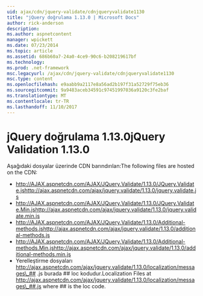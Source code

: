 ```yaml
---
uid: ajax/cdn/jquery-validate/cdnjqueryvalidate1130
title: "jQuery doğrulama 1.13.0 | Microsoft Docs"
author: rick-anderson
description: 
ms.author: aspnetcontent
manager: wpickett
ms.date: 07/23/2014
ms.topic: article
ms.assetid: 686b60a7-24a0-4ce9-90c6-b208219617bf
ms.technology: 
ms.prod: .net-framework
msc.legacyurl: /ajax/cdn/jquery-validate/cdnjqueryvalidate1130
msc.type: content
ms.openlocfilehash: e9aabb9a2117e8a56ad2b197f31a52729f75eb36
ms.sourcegitcommit: 9a9483aceb34591c97451997036a9120c3fe2baf
ms.translationtype: MT
ms.contentlocale: tr-TR
ms.lasthandoff: 11/10/2017
---
```

<a name="jquery-validation-1130"></a><span data-ttu-id="7b71a-102">jQuery doğrulama 1.13.0</span><span class="sxs-lookup"><span data-stu-id="7b71a-102">jQuery Validation 1.13.0</span></span>
====================
<span data-ttu-id="7b71a-103">Aşağıdaki dosyalar üzerinde CDN barındırılan:</span><span class="sxs-lookup"><span data-stu-id="7b71a-103">The following files are hosted on the CDN:</span></span>

- <span data-ttu-id="7b71a-104">http://AJAX.aspnetcdn.com/AJAX/JQuery.Validate/1.13.0/JQuery.Validate.js</span><span class="sxs-lookup"><span data-stu-id="7b71a-104">http://ajax.aspnetcdn.com/ajax/jquery.validate/1.13.0/jquery.validate.js</span></span>
- <span data-ttu-id="7b71a-105">http://AJAX.aspnetcdn.com/AJAX/JQuery.Validate/1.13.0/JQuery.Validate.Min.js</span><span class="sxs-lookup"><span data-stu-id="7b71a-105">http://ajax.aspnetcdn.com/ajax/jquery.validate/1.13.0/jquery.validate.min.js</span></span>
- <span data-ttu-id="7b71a-106">http://AJAX.aspnetcdn.com/AJAX/JQuery.Validate/1.13.0/Additional-methods.js</span><span class="sxs-lookup"><span data-stu-id="7b71a-106">http://ajax.aspnetcdn.com/ajax/jquery.validate/1.13.0/additional-methods.js</span></span>
- <span data-ttu-id="7b71a-107">http://AJAX.aspnetcdn.com/AJAX/JQuery.Validate/1.13.0/Additional-methods.Min.js</span><span class="sxs-lookup"><span data-stu-id="7b71a-107">http://ajax.aspnetcdn.com/ajax/jquery.validate/1.13.0/additional-methods.min.js</span></span>
- <span data-ttu-id="7b71a-108">Yerelleştirme dosyaları http://ajax.aspnetcdn.com/ajax/jquery.validate/1.13.0/localization/messages\_## .js burada ## loc kodudur.</span><span class="sxs-lookup"><span data-stu-id="7b71a-108">Localization Files at http://ajax.aspnetcdn.com/ajax/jquery.validate/1.13.0/localization/messages\_##.js where ## is the loc code.</span></span>
